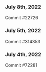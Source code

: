 ### July 8th, 2022

Commit #22726

### July 5th, 2022

Commit #314353


### July 4th, 2022

Commit #72281

